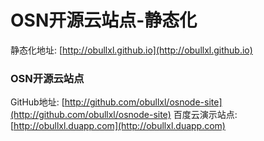 OSN开源云站点-静态化
=================

静态化地址: [http://obullxl.github.io](http://obullxl.github.io)

### OSN开源云站点
GitHub地址: [http://github.com/obullxl/osnode-site](http://github.com/obullxl/osnode-site)
百度云演示站点: [http://obullxl.duapp.com](http://obullxl.duapp.com)